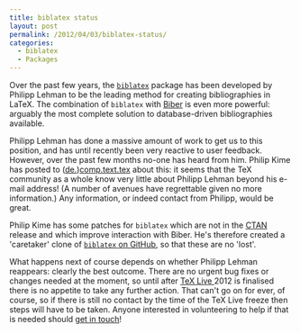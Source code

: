 ```yaml
---
title: biblatex status
layout: post
permalink: /2012/04/03/biblatex-status/
categories:
  - biblatex
  - Packages
---
```

Over the past few years, the [`biblatex`](https://ctan.org/pkg/biblatex) package has been developed by Philipp Lehman to be the leading method for creating bibliographies in LaTeX. The combination of `biblatex` with [Biber](http://biblatex-biber.sourceforge.net/) is even more powerful: arguably the most complete solution to database-driven bibliographies available.

Philipp Lehman has done a massive amount of work to get us to this position, and has until recently been very reactive to user feedback. However, over the past few months no-one has heard from him. Philip Kime has posted to ([de.](http://groups.google.com/group/de.comp.text.tex/browse_thread/thread/a37ba75cb90f3062#))[comp.text.tex](http://groups.google.com/group/comp.text.tex/browse_thread/thread/14d769edee6aae7a) about this: it seems that the TeX community as a whole know very little about Philipp Lehman beyond his e-mail address! (A number of avenues have regrettable given no more information.)  Any information, or indeed contact from Philipp, would be great.

Philip Kime has some patches for `biblatex` which are not in the [CTAN](https://www.ctan.org) release and which improve interaction with Biber. He's therefore created a 'caretaker' clone of [`biblatex` on GitHub](https://github.com/plk/biblatex/), so that these are no 'lost'.

What happens next of course depends on whether Philipp Lehman reappears: clearly the best outcome. There are no urgent bug fixes or changes needed at the moment, so until after [TeX Live ](https://tug.org/texlive)2012 is finalised there is no appetite to take any further action. That can't go on for ever, of course, so if there is still no contact by the time of the TeX Live freeze then steps will have to be taken. Anyone interested in volunteering to help if that is needed should [get in touch](mailto:joseph.wright@morningstar2.co.uk)!
